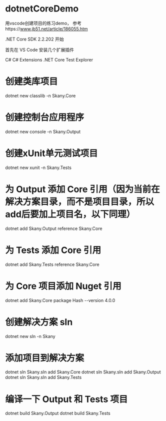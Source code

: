 # dotnetCoreDemo
用vscode创建项目的练习demo，
参考https://www.jb51.net/article/186055.htm

.NET Core SDK 2.2.202
开始

首先在 VS Code 安装几个扩展插件

C#
C# Extensions
.NET Core Test Explorer

# 创建类库项目
dotnet new classlib -n Skany.Core
# 创建控制台应用程序
dotnet new console -n Skany.Output
# 创建xUnit单元测试项目
dotnet new xunit -n Skany.Tests
# 为 Output 添加 Core 引用（因为当前在解决方案目录，而不是项目目录，所以add后要加上项目名，以下同理）
dotnet add Skany.Output reference Skany.Core
# 为 Tests 添加 Core 引用
dotnet add Skany.Tests reference Skany.Core
# 为 Core 项目添加 Nuget 引用
dotnet add Skany.Core package Hash --version 4.0.0
# 创建解决方案 sln
dotnet new sln -n Skany
# 添加项目到解决方案
dotnet sln Skany.sln add Skany.Core
dotnet sln Skany.sln add Skany.Output
dotnet sln Skany.sln add Skany.Tests
# 编译一下 Output 和 Tests 项目
dotnet build Skany.Output
dotnet build Skany.Tests
